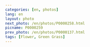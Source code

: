 ```yaml
---
categories: [en, photos]
lang: en
layout: photo
next_photo: /en/photos/P0000258.html
picname: P0000259
prev_photo: /en/photos/P0000137.html
tags: [Flower, Green Grass]
---
```

